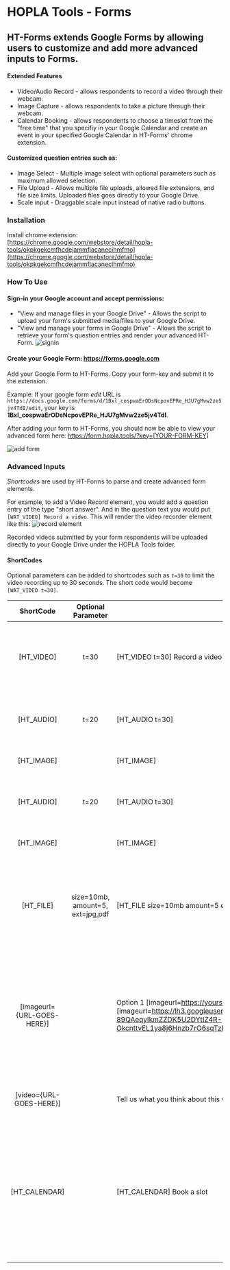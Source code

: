 # HOPLA Tools - Forms

## HT-Forms extends Google Forms by allowing users to customize and add more advanced inputs to Forms.

#### Extended Features
* Video/Audio Record - allows respondents to record a video through their webcam.
* Image Capture - allows respondents to take a picture through their webcam.
* Calendar Booking - allows respondents to choose a timeslot from the "free time" that you specifiy in your Google Calendar and create an event in your specified Google Calendar in HT-Forms' chrome extension.

#### Customized question entries such as:
* Image Select - Multiple image select with optional parameters such as maximum allowed selection.
* File Upload - Allows multiple file uploads, allowed file extensions, and file size limits. Uploaded files goes directly to your Google Drive.
* Scale input - Draggable scale input instead of native radio buttons.

### Installation
Install chrome extension: [https://chrome.google.com/webstore/detail/hopla-tools/okpkgekcmfhcdejammfjacanecihmfmo](https://chrome.google.com/webstore/detail/hopla-tools/okpkgekcmfhcdejammfjacanecihmfmo)



### How To Use
#### Sign-in your Google account and accept permissions:
* "View and manage files in your Google Drive" - Allows the script to upload your form's submitted media/files to your Google Drive.
* "View and manage your forms in Google Drive" - Allows the script to retrieve your form's question entries and render your advanced HT-Form.
![signin](https://content.screencast.com/users/SilverSerate9052/folders/Default/media/67ad9ff5-b97e-4afa-a05a-7199e3882fcf/08.02.2018-15.39.GIF)

#### Create your Google Form: https://forms.google.com

Add your Google Form to HT-Forms. Copy your form-key and submit it to the extension. 

Example: If your google form *edit* URL is `https://docs.google.com/forms/d/1Bxl_cospwaErODsNcpovEPRe_HJU7gMvw2ze5jv4TdI/edit`, your key is **1Bxl_cospwaErODsNcpovEPRe_HJU7gMvw2ze5jv4TdI**.


After adding your form to HT-Forms, you should now be able to view your advanced form here: https://form.hopla.tools/?key=[YOUR-FORM-KEY]

![add form](https://content.screencast.com/users/SilverSerate9052/folders/Default/media/299d4693-12d4-4957-be72-ca4f0f1f0dfd/08.02.2018-16.59.GIF)


### Advanced Inputs
*Shortcodes* are used by HT-Forms to parse and create advanced form elements.

For example, to add a Video Record element, you would add a question entry of the type "short answer". And in the question text you would put `[WAT_VIDEO] Record a video`. This will render the video recorder element like this: ![record element](https://content.screencast.com/users/SilverSerate9052/folders/Default/media/4c83ef51-a706-4090-9364-2363245ed9e9/08.02.2018-17.10.png)

Recorded videos submitted by your form respondents will be uploaded directly to your Google Drive under the HOPLA Tools folder.

#### ShortCodes
Optional parameters can be added to shortcodes such as `t=30` to limit the video recording up to 30 seconds.
The short code would become `[WAT_VIDEO t=30]`.

|ShortCode 		| Optional Parameter | Sample Usage   | Question Type | Explanation|
|:--------:    	|:--------------------:|---------------|------------|---------------|
|[HT_VIDEO]		|t=30				 | [HT_VIDEO t=30] Record a video | short answer| Video record element with 30 seconds record limit. See [example](https://content.screencast.com/users/SilverSerate9052/folders/Default/media/4c83ef51-a706-4090-9364-2363245ed9e9/08.02.2018-17.10.png)|
|[HT_AUDIO]		|t=20				 | [HT_AUDIO t=30] | short answer| Audio record element with 20 seconds record limit|
|[HT_IMAGE]		|				 	 | [HT_IMAGE] | short answer| Image capture element|
|[HT_AUDIO]		|t=20				 | [HT_AUDIO t=30] | short answer| Audio record element with 20 seconds record limit|
|[HT_IMAGE]		|				     | [HT_IMAGE] | short answer| Image capture element|
|[HT_FILE]		|size=10mb, amount=5, ext=jpg,pdf|[HT_FILE size=10mb amount=5 ext=jpg,pdf] | short answer| File upload element with limits of up to 5 files, max of 10mb per file, and allows only jpg and pdf file extensions|
[imageurl={URL-GOES-HERE}] | |Option 1 [imageurl=https://yoursite.com.option1.jpg], What kind of animal is this? [imageurl=https://lh3.googleusercontent.com/BPEqSio222fZJCTcTIiOH4An9jWhYrHhLflRpLiDvm9VHuijO-89QAeqyIkmZZDK5U2DYtIZ4R-OkcnttvEL1ya8j6Hnzb7rO6sqTzRVSEsEJ0BcWxt5tR48qEcA3raj8W_1ie1x6Wry6N0] | multiple choice - option, Dropdown | Make's a multiple choice's option as image select instead of the usual text in radio buttons. See [Example 1](https://content.screencast.com/users/SilverSerate9052/folders/Default/media/7d544e8f-2798-4410-b271-c58161d8fcbb/08.03.2018-14.46.png), [Example 2](https://content.screencast.com/users/SilverSerate9052/folders/Default/media/cab60b48-9637-4dfe-9dc4-7aa3b26d18d1/08.03.2018-14.37.png), [Example 3](https://content.screencast.com/users/SilverSerate9052/folders/Default/media/753e4974-0361-47c0-a775-594c40a76109/08.03.2018-14.42.png)
|[video={URL-GOES-HERE}]||Tell us what you think about this video [videourl=https://www.youtube.com/watch?v=dWyBHbBbOCg]| short answer| Adds a video element. See [Example](https://content.screencast.com/users/SilverSerate9052/folders/Default/media/35c3ebb1-496e-4bb4-a390-da8e7a0576d9/08.03.2018-14.48.png)|
|[HT_CALENDAR]||[HT_CALENDAR] Book a slot|short answer|Adds a calendar element that will allow users to create an event to your calendar. Calendar settings must be set in HT-Forms extension. [Example](https://content.screencast.com/users/SilverSerate9052/folders/Default/media/645d62c6-adfa-4db6-9d47-b08341f4c0c6/08.03.2018-14.51.png)|
